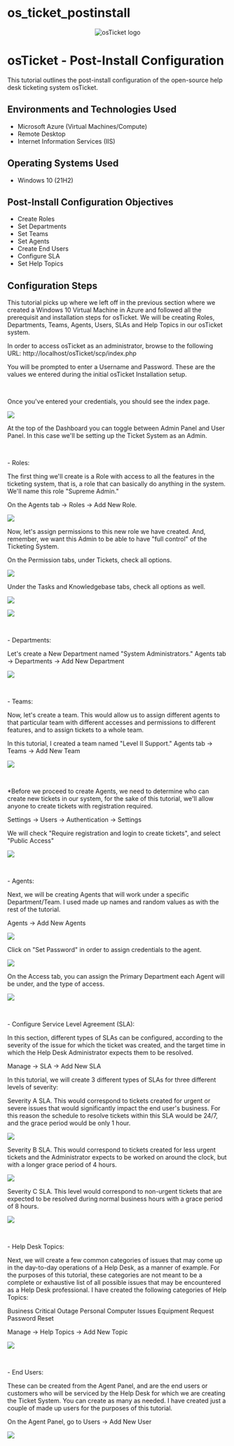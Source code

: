 # os_ticket_postinstall

<p align="center">
<img src="https://i.imgur.com/Clzj7Xs.png" alt="osTicket logo"/>
</p>

<h1>osTicket - Post-Install Configuration</h1>
This tutorial outlines the post-install configuration of the open-source help desk ticketing system osTicket.<br />


<h2>Environments and Technologies Used</h2>

- Microsoft Azure (Virtual Machines/Compute)
- Remote Desktop
- Internet Information Services (IIS)

<h2>Operating Systems Used </h2>

- Windows 10</b> (21H2)

<h2>Post-Install Configuration Objectives</h2>

- Create Roles
- Set Departments  
- Set Teams
- Set Agents
- Create End Users
- Configure SLA
- Set Help Topics

<h2>Configuration Steps</h2>

<p>
This tutorial picks up where we left off in the previous section where we created a Windows 10 Virtual Machine in Azure and followed all the prerequisit and installation steps for osTicket. We will be creating Roles, Departments, Teams, Agents, Users, SLAs and Help Topics in our osTicket system.
</p>

<p>
In order to access osTicket as an administrator, browse to the following URL: http://localhost/osTicket/scp/index.php
</p>
<p>
You will be prompted to enter a Username and Password. These are the values we entered during the initial osTicket Installation setup.
</p>
<br />

<p>
Once you've entered your credentials, you should see the index page. 
</p>

<p>
<img src="https://github.com/mariamcpherson/os_ticket_postinstall/assets/139581822/ee4267ee-3e5f-4634-99c4-3438dc06a90c"/>
</p>

<p>
At the top of the Dashboard you can toggle between Admin Panel and User Panel. In this case we'll be setting up the Ticket System as an Admin.
</p>
<br />

<p>
- Roles:
</p>

<p>
The first thing we'll create is a Role with access to all the features in the ticketing system, that is, a role that can basically do anything in the system. We'll name this role "Supreme Admin."
</p>

<p>
On the Agents tab → Roles → Add New Role.
</p>


<p>
<img src="https://github.com/mariamcpherson/os_ticket_postinstall/assets/139581822/a2f845c9-21ea-4fb6-9478-2783aa6f5a05"/>
</p>

<p>
Now, let's assign permissions to this new role we have created. And, remember, we want this Admin to be able to have "full control" of the Ticketing System. 
</p>
<p>
On the Permission tabs, under Tickets, check all options.
</p>
  
<p>
<img src="https://github.com/mariamcpherson/os_ticket_postinstall/assets/139581822/70bff473-ae92-45b8-815e-9954f8c5c018"/>
</p>


<p>
Under the Tasks and Knowledgebase tabs, check all options as well.
</p>


<p>
<img src="https://github.com/mariamcpherson/os_ticket_postinstall/assets/139581822/65fbb1c7-8263-43bd-8b1c-fd973d60d0fe"/>
</p>



<p>
<img src="https://github.com/mariamcpherson/os_ticket_postinstall/assets/139581822/f866a0e0-7fa5-4119-9c7f-f0d37828e4b0"/>
</p>
<br />


<p>
- Departments:
</p>

<p>
Let's create a New Department named "System Administrators." Agents tab → Departments → Add New Department
</p>


<p>
<img src="https://github.com/mariamcpherson/os_ticket_postinstall/assets/139581822/4dc6e080-5f50-4397-986c-b4b38920dbb1"/>
</p>
<br />

<p>
- Teams:
</p>

<p>
Now, let's create a team. This would allow us to assign different agents to that particular team with different accesses and permissions to different features, and to assign tickets to a whole team. 
</p>
<p>
In this tutorial, I created a team named "Level II Support." Agents tab → Teams → Add New Team
</p>

<p>
<img src="https://github.com/mariamcpherson/os_ticket_postinstall/assets/139581822/ee9996f7-83a4-4801-b16e-95aec8550795"/>
</p>
<br />


<p>
*Before we proceed to create Agents, we need to determine who can create new tickets in our system, for the sake of this tutorial, we'll allow anyone to create tickets with registration required.
</p>

<p>
Settings → Users → Authentication → Settings
</p>
<p>
We will check "Require registration and login to create tickets", and select "Public Access"
</p>


<p>
<img src="https://github.com/mariamcpherson/os_ticket_postinstall/assets/139581822/295351ba-e7e2-43ad-b86e-f35b8c26daf3"/>
</p>
<br />


<p>
- Agents:
</p>

<p>
Next, we will be creating Agents that will work under a specific Department/Team. I used made up names and random values as with the rest of the tutorial. 
</p>

<p>
Agents → Add New Agents
</p>


<p>
<img src="https://github.com/mariamcpherson/os_ticket_postinstall/assets/139581822/19047a95-7610-4380-8241-fbe876091533"/>
</p>

<p>
Click on "Set Password" in order to assign credentials to the agent. 
</p>

<p>
<img src="https://github.com/mariamcpherson/os_ticket_postinstall/assets/139581822/72ab65e5-e1d1-4eef-a76a-67f5c6a5b350"/>
</p>


<p>
On the Access tab, you can assign the Primary Department each Agent will be under, and the type of access.
</p>

<p>
<img src="https://github.com/mariamcpherson/os_ticket_postinstall/assets/139581822/d2fbace9-8311-48c5-a5bf-1721d28f494e"/>
</p>
<br />


<p>
- Configure Service Level Agreement (SLA):
</p>

<p>
In this section, different types of SLAs can be configured, according to the severity of the issue for which the ticket was created, and the target time in which the Help Desk Administrator expects them to be resolved.
</p>

<p>
Manage → SLA → Add New SLA 
</p>

<p>
In this tutorial, we will create 3 different types of SLAs for three different levels of severity:
</p>
<p>
Severity A SLA. This would correspond to tickets created for urgent or severe issues that would significantly impact the end user's business. For this reason the schedule to resolve tickets within this SLA would be 24/7, and the grace period would be only 1 hour. 
</p>

<p>
<img src="https://github.com/mariamcpherson/os_ticket_postinstall/assets/139581822/6ea79e36-0f9a-4345-9ab2-1f6b4936c8bd"/>
</p>


<p>
Severity B SLA. This would correspond to tickets created for less urgent tickets and the Administrator expects to be worked on around the clock, but with a longer grace period of 4 hours.
</p>

<p>
<img src="https://github.com/mariamcpherson/os_ticket_postinstall/assets/139581822/6ec2165d-13e2-4da9-8b5f-c04308356154"/>
</p>


<p>
Severity C SLA. This level would correspond to non-urgent tickets that are expected to be resolved during normal business hours with a grace period of 8 hours.
</p>

<p>
<img src="https://github.com/mariamcpherson/os_ticket_postinstall/assets/139581822/415eed84-f41f-423b-bf97-9976a8cf0c37)"/>
</p>
<br />

<p>
- Help Desk Topics:
</p>

<p>
Next, we will create a few common categories of issues that may come up in the day-to-day operations of a Help Desk, as a manner of example. For the purposes of this tutorial, these categories are not meant to be a complete or exhaustive list of all possible issues that may be encountered as a Help Desk professional. I have created the following categories of Help Topics:
</p>
<p>
Business Critical Outage
Personal Computer Issues
Equipment Request
Password Reset
</p>

<p>
 Manage → Help Topics → Add New Topic 
</p>

<p>
<img src="https://github.com/mariamcpherson/os_ticket_postinstall/assets/139581822/0f22e015-4081-4147-925b-0e5820cd68ee)"/>
</p>
<br />

<p>
- End Users: 
</p>

<p>
These can be created from the Agent Panel, and are the end users or customers who will be serviced by the Help Desk for which we are creating the Ticket System. You can create as many as needed. I have created just a couple of made up users for the purposes of this tutorial. 
</p>

<p>
 On the Agent Panel, go to Users → Add New User
</p>

<p>
<img src="https://github.com/mariamcpherson/os_ticket_postinstall/assets/139581822/6ee24699-ce8d-46d3-819c-5dfcc3614e06"/>  
</p>
<br />
